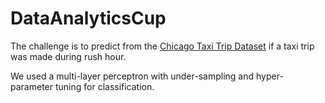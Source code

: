 # DataAnalyticsCup
The challenge is to predict from the [Chicago Taxi Trip Dataset](https://data.cityofchicago.org/Transportation/Taxi-Trips/wrvz-psew) if a taxi trip was made during rush hour.

We used a multi-layer perceptron with under-sampling and hyper-parameter tuning for classification.
